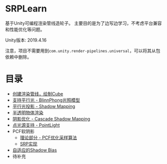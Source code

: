 # SRPLearn

基于Unity可编程渲染管线造轮子。 主要目的是为了边写边学习，不考虑平台兼容和性能优化等问题。


Unity版本: 2019.4.16

注意，项目不需要用到`com.unity.render-pipelines.universal`，可以将其从包依赖中删除。

# 目录

- [创建渲染管线，绘制Cube](https://github.com/wlgys8/SRPLearn/wiki/Hello)
- [支持平行光 - BlinnPhong光照模型](https://github.com/wlgys8/SRPLearn/wiki/DirLight)
- [平行光投影 - Shadow Mapping](https://github.com/wlgys8/SRPLearn/wiki/MainLightShadow)
- [半透明物体渲染](https://github.com/wlgys8/SRPLearn/wiki/Transparent)
- [阴影优化 - Cascade Shadow Mapping](https://github.com/wlgys8/SRPLearn/wiki/CascadeShadowMapping)
- [点光源支持 - PointLight](https://github.com/wlgys8/SRPLearn/wiki/PointLight)
- PCF软阴影
  - [理论部分 - PCF优化采样算法](https://github.com/wlgys8/SRPLearn/wiki/PCFSampleOptimize)
  - [SRP实现](https://github.com/wlgys8/SRPLearn/wiki/ShadowPCF)
- [自适应的Shadow Bias]()
- 待补充
